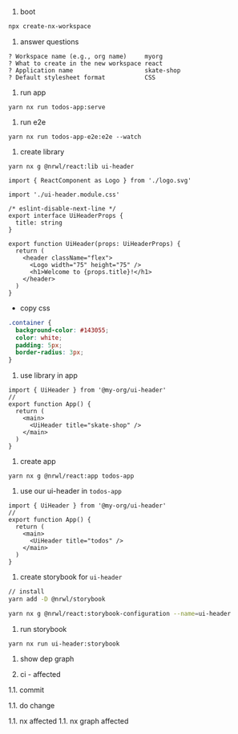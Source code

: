 1. boot

```sh
npx create-nx-workspace
```

1. answer questions

```
? Workspace name (e.g., org name)     myorg
? What to create in the new workspace react
? Application name                    skate-shop
? Default stylesheet format           CSS
```

1. run app

```
yarn nx run todos-app:serve
```

1. run e2e

```
yarn nx run todos-app-e2e:e2e --watch
```

1. create library

```
yarn nx g @nrwl/react:lib ui-header
```

```tsx
import { ReactComponent as Logo } from './logo.svg'

import './ui-header.module.css'

/* eslint-disable-next-line */
export interface UiHeaderProps {
  title: string
}

export function UiHeader(props: UiHeaderProps) {
  return (
    <header className="flex">
      <Logo width="75" height="75" />
      <h1>Welcome to {props.title}!</h1>
    </header>
  )
}
```

- copy css

```css
.container {
  background-color: #143055;
  color: white;
  padding: 5px;
  border-radius: 3px;
}
```

1. use library in app

```tsx
import { UiHeader } from '@my-org/ui-header'
//
export function App() {
  return (
    <main>
      <UiHeader title="skate-shop" />
    </main>
  )
}
```

1. create app

```
yarn nx g @nrwl/react:app todos-app
```

1. use our ui-header in `todos-app`

```tsx
import { UiHeader } from '@my-org/ui-header'
//
export function App() {
  return (
    <main>
      <UiHeader title="todos" />
    </main>
  )
}
```

1. create storybook for `ui-header`

```sh
// install
yarn add -D @nrwl/storybook
```

```sh
yarn nx g @nrwl/react:storybook-configuration --name=ui-header
```

1. run storybook

```
yarn nx run ui-header:storybook
```

1. show dep graph

1. ci - affected

1.1. commit

1.1. do change

1.1. nx affected
1.1. nx graph affected

